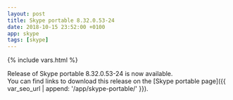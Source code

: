 ```yaml
---
layout: post
title: Skype portable 8.32.0.53-24
date: 2018-10-15 23:52:00 +0100
app: skype
tags: [skype]
---
```

{% include vars.html %}

Release of Skype portable 8.32.0.53-24 is now available.<br />
You can find links to download this release on the [Skype portable page]({{ var_seo_url | append: '/app/skype-portable/' }}).
